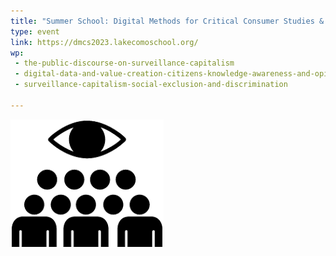 ```yaml
---
title: "Summer School: Digital Methods for Critical Consumer Studies & Surveillance 2023"
type: event
link: https://dmcs2023.lakecomoschool.org/
wp:
 - the-public-discourse-on-surveillance-capitalism
 - digital-data-and-value-creation-citizens-knowledge-awareness-and-opinions
 - surveillance-capitalism-social-exclusion-and-discrimination

---
```


![{title}](./image.png)
